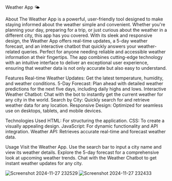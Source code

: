 Weather App 🌤️

About
The Weather App is a powerful, user-friendly tool designed to make staying informed about the weather simple and convenient. Whether you're planning your day, preparing for a trip, or just curious about the weather in a different city, this app has you covered.
With its sleek and responsive design, the Weather App offers real-time updates, a 5-day weather forecast, and an interactive chatbot that quickly answers your weather-related queries. Perfect for anyone needing reliable and accessible weather information at their fingertips.
The app combines cutting-edge technology with an intuitive interface to deliver an exceptional user experience, ensuring that weather data is not only accurate but also easy to understand.

Features
Real-time Weather Updates: Get the latest temperature, humidity, and weather conditions.
5-Day Forecast: Plan ahead with detailed weather predictions for the next five days, including daily highs and lows.
Interactive Weather Chatbot: Chat with the bot to instantly get the current weather for any city in the world.
Search by City: Quickly search for and retrieve weather data for any location.
Responsive Design: Optimized for seamless use on desktops, tablets, and mobile devices.

Technologies Used
HTML: For structuring the application.
CSS: To create a visually appealing design.
JavaScript: For dynamic functionality and API integration.
Weather API: Retrieves accurate real-time and forecast weather data.

Usage
Visit the Weather App.
Use the search bar to input a city name and view its weather details.
Explore the 5-day forecast for a comprehensive look at upcoming weather trends.
Chat with the Weather Chatbot to get instant weather updates for any city.

![Screenshot 2024-11-27 232529](https://github.com/user-attachments/assets/75ec1a86-f26e-478b-a37a-59c4d4779324)
![Screenshot 2024-11-27 232433](https://github.com/user-attachments/assets/e7b64105-15f7-4ad8-9c5f-dc0f563c543b)


